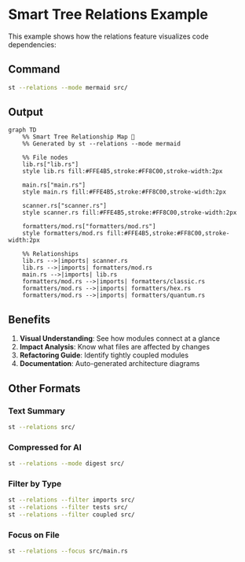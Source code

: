 # Smart Tree Relations Example

This example shows how the relations feature visualizes code dependencies:

## Command
```bash
st --relations --mode mermaid src/
```

## Output
```mermaid
graph TD
    %% Smart Tree Relationship Map 🌟
    %% Generated by st --relations --mode mermaid

    %% File nodes
    lib.rs["lib.rs"]
    style lib.rs fill:#FFE4B5,stroke:#FF8C00,stroke-width:2px
    
    main.rs["main.rs"]
    style main.rs fill:#FFE4B5,stroke:#FF8C00,stroke-width:2px
    
    scanner.rs["scanner.rs"]
    style scanner.rs fill:#FFE4B5,stroke:#FF8C00,stroke-width:2px
    
    formatters/mod.rs["formatters/mod.rs"]
    style formatters/mod.rs fill:#FFE4B5,stroke:#FF8C00,stroke-width:2px
    
    %% Relationships
    lib.rs -->|imports| scanner.rs
    lib.rs -->|imports| formatters/mod.rs
    main.rs -->|imports| lib.rs
    formatters/mod.rs -->|imports| formatters/classic.rs
    formatters/mod.rs -->|imports| formatters/hex.rs
    formatters/mod.rs -->|imports| formatters/quantum.rs
```

## Benefits

1. **Visual Understanding**: See how modules connect at a glance
2. **Impact Analysis**: Know what files are affected by changes
3. **Refactoring Guide**: Identify tightly coupled modules
4. **Documentation**: Auto-generated architecture diagrams

## Other Formats

### Text Summary
```bash
st --relations src/
```

### Compressed for AI
```bash
st --relations --mode digest src/
```

### Filter by Type
```bash
st --relations --filter imports src/
st --relations --filter tests src/
st --relations --filter coupled src/
```

### Focus on File
```bash
st --relations --focus src/main.rs
```